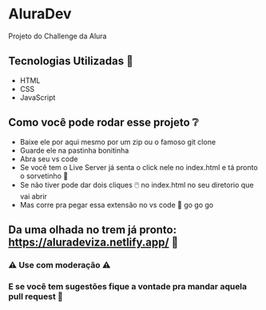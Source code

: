 # AluraDev
Projeto do Challenge da Alura

## Tecnologias Utilizadas 🌟
* HTML
* CSS
* JavaScript

## Como você pode rodar esse projeto ❔
* Baixe ele por aqui mesmo por um zip ou o famoso git clone
* Guarde ele na pastinha bonitinha
* Abra seu vs code 
* Se você tem o Live Server já senta o click nele no index.html e tá pronto o sorvetinho 🍦
* Se não tiver pode dar dois cliques 🖱️ no index.html no seu diretorio que vai abrir
* Mas corre pra pegar essa extensão no vs code 🎽 go go go


## Da uma olhada no trem já pronto: https://aluradeviza.netlify.app/  👀

### ⚠️ Use com moderação ⚠️
### E se você tem sugestões fique a vontade pra mandar aquela pull request 🤙

